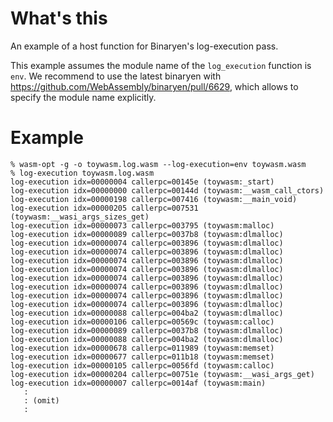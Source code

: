# What's this

An example of a host function for Binaryen's log-execution pass.

This example assumes the module name of the `log_execution` function
is `env`. We recommend to use the latest binaryen with
https://github.com/WebAssembly/binaryen/pull/6629, which allows
to specify the module name explicitly.

# Example

```
% wasm-opt -g -o toywasm.log.wasm --log-execution=env toywasm.wasm
% log-execution toywasm.log.wasm
log-execution idx=00000004 callerpc=00145e (toywasm:_start)
log-execution idx=00000000 callerpc=00144d (toywasm:__wasm_call_ctors)
log-execution idx=00000198 callerpc=007416 (toywasm:__main_void)
log-execution idx=00000205 callerpc=007531 (toywasm:__wasi_args_sizes_get)
log-execution idx=00000073 callerpc=003795 (toywasm:malloc)
log-execution idx=00000089 callerpc=0037b8 (toywasm:dlmalloc)
log-execution idx=00000074 callerpc=003896 (toywasm:dlmalloc)
log-execution idx=00000074 callerpc=003896 (toywasm:dlmalloc)
log-execution idx=00000074 callerpc=003896 (toywasm:dlmalloc)
log-execution idx=00000074 callerpc=003896 (toywasm:dlmalloc)
log-execution idx=00000074 callerpc=003896 (toywasm:dlmalloc)
log-execution idx=00000074 callerpc=003896 (toywasm:dlmalloc)
log-execution idx=00000074 callerpc=003896 (toywasm:dlmalloc)
log-execution idx=00000074 callerpc=003896 (toywasm:dlmalloc)
log-execution idx=00000088 callerpc=004ba2 (toywasm:dlmalloc)
log-execution idx=00000106 callerpc=00569c (toywasm:calloc)
log-execution idx=00000089 callerpc=0037b8 (toywasm:dlmalloc)
log-execution idx=00000088 callerpc=004ba2 (toywasm:dlmalloc)
log-execution idx=00000678 callerpc=011989 (toywasm:memset)
log-execution idx=00000677 callerpc=011b18 (toywasm:memset)
log-execution idx=00000105 callerpc=0056fd (toywasm:calloc)
log-execution idx=00000204 callerpc=00751e (toywasm:__wasi_args_get)
log-execution idx=00000007 callerpc=0014af (toywasm:main)
   :
   : (omit)
   :
```
